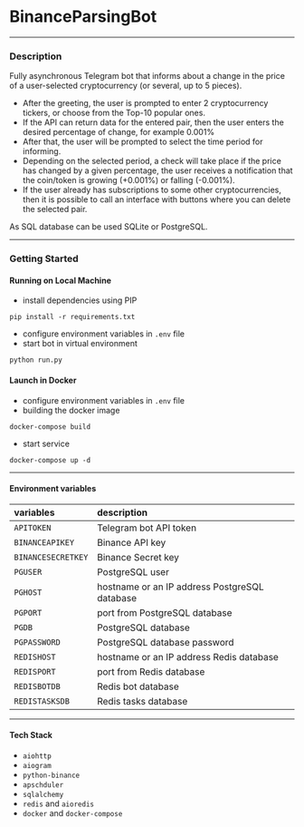 # BinanceParsingBot
___
### Description

Fully asynchronous Telegram bot that informs about a change in the price of a user-selected cryptocurrency (or several, up to 5 pieces).

+ After the greeting, the user is prompted to enter 2 cryptocurrency tickers, or choose from the Top-10 popular ones.
+ If the API can return data for the entered pair, then the user enters the desired percentage of change, for example 0.001%
+ After that, the user will be prompted to select the time period for informing.
+ Depending on the selected period, a check will take place if the price has changed by a given percentage, the user receives a notification that the coin/token is growing (+0.001%) or falling (-0.001%).
+ If the user already has subscriptions to some other cryptocurrencies, then it is possible to call an interface with buttons where you can delete the selected pair.

As SQL database can be used SQLite or PostgreSQL.
___
### Getting Started
#### Running on Local Machine
+ install dependencies using PIP
````
pip install -r requirements.txt 
````
+ configure environment variables in `.env` file
+ start bot in virtual environment
````
python run.py
````
#### Launch in Docker
+ configure environment variables in `.env` file
+ building the docker image
````
docker-compose build
````
+ start service
````
docker-compose up -d
````
____
#### Environment variables
| variables          | description                                   |
|:-------------------|:----------------------------------------------|
| `APITOKEN`         | Telegram bot API token                        |
| `BINANCEAPIKEY`    | Binance API key                               |
| `BINANCESECRETKEY` | Binance Secret key                            |
| `PGUSER`           | PostgreSQL user                               |
| `PGHOST`           | hostname or an IP address PostgreSQL database |
| `PGPORT`           | port from PostgreSQL database                 |
| `PGDB`             | PostgreSQL database                           |
| `PGPASSWORD`       | PostgreSQL database password                  |
| `REDISHOST`        | hostname or an IP address Redis database      |
| `REDISPORT`        | port from Redis database                      |
| `REDISBOTDB`       | Redis bot database                            |
| `REDISTASKSDB`     | Redis tasks database                          |
____
#### Tech Stack
+ `aiohttp`
+ `aiogram`
+ `python-binance`
+ `apschduler`
+ `sqlalchemy`
+ `redis` and `aioredis`
+ `docker` and `docker-compose`